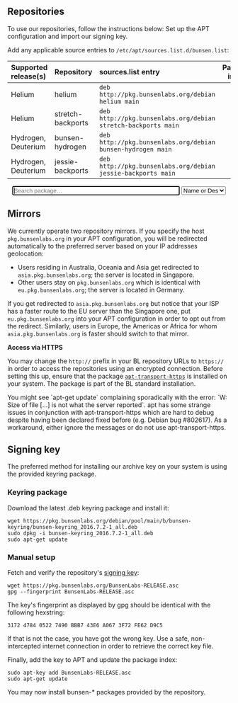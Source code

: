 [SigningKey]: <https://pkg.bunsenlabs.org/BunsenLabs-RELEASE.asc>
[AptSources]: <https://pkg.bunsenlabs.org/templates/etc/apt/sources.list.d/bunsen.list>
[AptSourcesBp]: <https://pkg.bunsenlabs.org/templates/etc/apt/sources.list.d/bunsen-jessie-backports.list>
[DebianTree]: <https://pkg.bunsenlabs.org/debian/>


## Repositories

To use our repositories, follow the instructions below: Set up the APT
configuration and import our signing key.

Add any applicable source entries to `/etc/apt/sources.list.d/bunsen.list`:

|Supported release(s)| Repository | sources.list entry | Package index |
|:-------------------|:-----------|:-------------------|:-------------:|
| Helium             |  helium     | `deb http://pkg.bunsenlabs.org/debian helium main` | [⬛](https://www.bunsenlabs.org/repoidx.html#helium) |
| Helium             |stretch-backports     | `deb http://pkg.bunsenlabs.org/debian stretch-backports main` | [⬛](https://www.bunsenlabs.org/repoidx.html#stretch-backports) |
| Hydrogen, Deuterium | bunsen-hydrogen     | `deb http://pkg.bunsenlabs.org/debian bunsen-hydrogen main` | [⬛](https://www.bunsenlabs.org/repoidx.html#bunsen-hydrogen) |
| Hydrogen, Deuterium | jessie-backports     | `deb http://pkg.bunsenlabs.org/debian jessie-backports main` | [⬛](https://www.bunsenlabs.org/repoidx.html#jessie-backports) |



<form id="package-search" action="/repoidx.html" method="get" style="text-align:center">
<input id="filter-value" style="width:75%;display:inline;" type="text" autofocus="true" placeholder="Search package…" name="v" minlength="1">
<select id="filter-key" title="Select the package property to filter by" name="k" style="width:20%;display:inline;">
  <option value="any">Any metadata field</option>
  <option value="depends">Depends</option>
  <option value="maintainer">Maintainer</option>
  <option value="name-description" selected="selected">Name or Descr</option>
  <option value="recommends">Recommneds</option>
  <option value="section">Section</option>
  <option value="suggests">Suggests</option>
  <option value="version">Version</option>
</select>
</form>

## Mirrors

We currently operate two repository mirrors. If you specify the host
`pkg.bunsenlabs.org` in your APT configuration, you will be redirected
automatically to the preferred server based on your IP addresses
geolocation:

* Users residing in Australia, Oceania and Asia get redirected to
  `asia.pkg.bunsenlabs.org`; the server is located in Singapore.
* Other users stay on `pkg.bunsenlabs.org` which is identical with
  `eu.pkg.bunsenlabs.org`; the server is located in Germany.

If you get redirected to `asia.pkg.bunsenlabs.org` but notice that your
ISP has a faster route to the EU server than the Singapore one, put
`eu.pkg.bunsenlabs.org` into your APT configuration in order to opt out
from the redirect. Similarly, users in Europe, the Americas or Africa
for whom `asia.pkg.bunsenlabs.org` is faster should switch to that mirror.

**Access via HTTPS**

You may change the `http://` prefix in your BL repository URLs to
`https://` in order to access the repositories using an encrypted
connection. Before setting this up, ensure that the package
[`apt-transport-https`](https://packages.debian.org/search?suite=all&searchon=names&exact=1&keywords=apt-transport-https)
is installed on your system. The package is part of the BL standard
installation.

<div class="warning">
You might see `apt-get update` complaining sporadically with the error:
`W: Size of file [...] is not what the server reported`. apt has some
strange issues in conjunction with apt-transport-https which are hard to
debug despite having been declared fixed before (e.g. Debian bug
#802617). As a workaround, either ignore the messages or do not use
apt-transport-https.
</div>

## Signing key

The preferred method for installing our archive key on your system is
using the provided keyring package.

### Keyring package

Download the latest .deb keyring package and install it:

~~~ {.bash}
wget https://pkg.bunsenlabs.org/debian/pool/main/b/bunsen-keyring/bunsen-keyring_2016.7.2-1_all.deb
sudo dpkg -i bunsen-keyring_2016.7.2-1_all.deb
sudo apt-get update
~~~

### Manual setup

Fetch and verify the repository's [signing key][SigningKey]:

~~~ { .bash }
wget https://pkg.bunsenlabs.org/BunsenLabs-RELEASE.asc
gpg --fingerprint BunsenLabs-RELEASE.asc
~~~

The key's fingerprint as displayed by gpg should be identical with the
following hexstring:

~~~~~
3172 4784 0522 7490 BBB7 43E6 A067 3F72 FE62 D9C5 
~~~~~

If that is not the case, you have got the wrong key. Use a safe,
non-intercepted internet connection in order to retrieve the correct key
file.

Finally, add the key to APT and update the package index:

~~~ { .bash }
sudo apt-key add BunsenLabs-RELEASE.asc
sudo apt-get update
~~~

You may now install <monospace>bunsen-\*</monospace> packages provided
by the repository.
